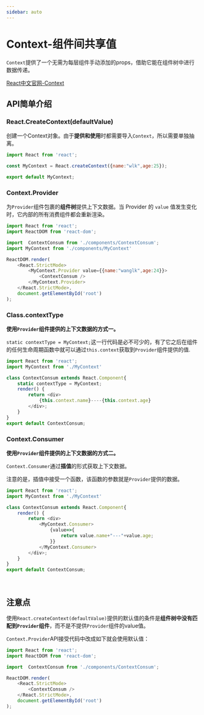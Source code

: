 ```yaml
---
sidebar: auto
---
```


# Context-组件间共享值

`Context`提供了一个无需为每层组件手动添加的props，借助它能在组件树中进行数据传递。

[React中文官网-Context](https://react.docschina.org/docs/context.html)

## API简单介绍

### React.CreateContext(defaultValue)

创建一个Context对象。由于**提供和使用**时都需要导入`Context`，所以需要单独抽离。

```javascript
import React from 'react';

const MyContext = React.createContext({name:"wlk",age:25});

export default MyContext;
```

### Context.Provider

为`Provider`组件包裹的**组件树**提供上下文数据。当 Provider 的 `value` 值发生变化时，它内部的所有消费组件都会重新渲染。

```javascript {9-11}
import React from 'react';
import ReactDOM from 'react-dom';

import  ContextConsum from './components/ContextConsum';
import MyContext from './components/MyContext'

ReactDOM.render(
    <React.StrictMode>
        <MyContext.Provider value={{name:"wanglk",age:24}}>
            <ContextConsum />
        </MyContext.Provider>
    </React.StrictMode>,
    document.getElementById('root')
);
```

### Class.contextType

**使用`Provider`组件提供的上下文数据的方式一。**

`static contextType = MyContext;`这一行代码是必不可少的，有了它之后在组件的任何生命周期函数中就可以通过`this.context`获取到`Provider`组件提供的值.

```javascript {5,8}
import React from 'react';
import MyContext from './MyContext'

class ContextConsum extends React.Component{
    static contextType = MyContext;
    render() {
        return <div>
            {this.context.name}----{this.context.age}
        </div>;
    }
}
export default ContextConsum;
```

### Context.Consumer

**使用`Provider`组件提供的上下文数据的方式二。**

`Context.Consumer`通过**插值**的形式获取上下文数据。

注意的是，插值中接受一个函数，该函数的参数就是`Provider`提供的数据。

```javascript {7-11}
import React from 'react';
import MyContext from './MyContext'

class ContextConsum extends React.Component{
    render() {
        return <div>
            <MyContext.Consumer>
                {value=>{
                    return value.name+"---"+value.age;
                }}
            </MyContext.Consumer>
        </div>;
    }
}
export default ContextConsum;
```

<br/>

## 注意点

使用`React.createContext(defaultValue)`提供的默认值的条件是**组件树中没有匹配到`Provider`组件**，而不是不提供`Provider`组件的value值。

`Context.Provider`API接受代码中改成如下就会使用默认值：

```javascript {8}
import React from 'react';
import ReactDOM from 'react-dom';

import  ContextConsum from './components/ContextConsum';

ReactDOM.render(
    <React.StrictMode>
        <ContextConsum />
    </React.StrictMode>,
    document.getElementById('root')
);
```

